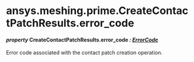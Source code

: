 # ansys.meshing.prime.CreateContactPatchResults.error_code



#### *property* CreateContactPatchResults.error_code *: [ErrorCode](ansys.meshing.prime.ErrorCode.md#ansys.meshing.prime.ErrorCode)*

Error code associated with the contact patch creation operation.

<!-- !! processed by numpydoc !! -->
